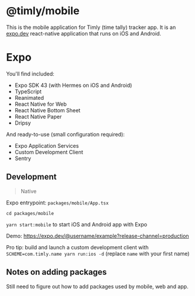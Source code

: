 # @timly/mobile

This is the mobile application for Timly (time tally) tracker app. It is an [expo.dev] react-native application that runs on iOS and Android.

[expo.dev]: https://docs.expo.dev/

# Expo

You'll find included:

- Expo SDK 43 (with Hermes on iOS and Android)
- TypeScript
- Reanimated
- React Native for Web
- React Native Bottom Sheet
- React Native Paper
- Dripsy

And ready-to-use (small configuration required):

- Expo Application Services
- Custom Development Client
- Sentry

## Development

> Native

Expo entrypoint: `packages/mobile/App.tsx`

`cd packages/mobile`

`yarn start:mobile` to start iOS and Android app with Expo

Demo: https://expo.dev/@username/example?release-channel=production

Pro tip: build and launch a custom development client with `SCHEME=com.timly.name yarn run:ios -d` (replace `name` with your first name)

## Notes on adding packages

Still need to figure out how to add packages used by mobile, web and app.
